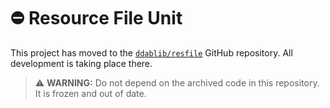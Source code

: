 # :no_entry: Resource File Unit

This project has moved to the [`ddablib/resfile`](https://github.com/ddablib/resfile) GitHub repository. All development is taking place there.

> ⚠️ **WARNING:** Do not depend on the archived code in this repository. It is frozen and out of date.
